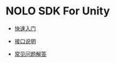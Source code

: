 # NOLO SDK For Unity


- [快速入门](./Docs/zh_cn/快速入门.md)

- [接口说明](https://github.com/LyrobotixNolo/NOLO-Unity/wiki)

- [常见问题解答](https://github.com/LyrobotixNolo/NOLO-Unity-SDK/issues)
